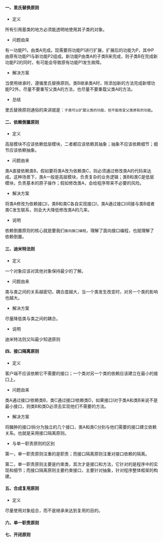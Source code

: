 #### 一、里氏替换原则

* 定义

所有引用基类的地方必须能透明地使用其子类的对象。

* 问题由来

有一功能P1，由类A完成。现需要将功能P1进行扩展，扩展后的功能为P，其中P由原有功能P1与新功能P2组成。新功能P由类A的子类B来完成，则子类B在完成新功能P2的同时，有可能会导致原有功能P1发生故障。

* 解决方案

当使用继承时，遵循里氏替换原则。类B继承类A时，除添加新的方法完成新增功能P2外，尽量不要重写父类A的方法，也尽量不要重载父类A的方法。

* 总结

里氏替换原则通俗的来讲就是：`子类可以扩展父类的功能，但不能改变父类原有的功能`。

#### 二、依赖倒置原则

* 定义

高层模块不应该依赖低层模块，二者都应该依赖其抽象；抽象不应该依赖细节；细节应该依赖抽象。

* 问题由来

类A直接依赖类B，假如要将类A改为依赖类C，则必须通过修改类A的代码来达成。这种场景下，类A一般是高层模块，负责复杂的业务逻辑；类B和类C是低层模块，负责基本的原子操作；假如修改类A，会给程序带来不必要的风险。

* 解决方案

将类A修改为依赖接口I，类B和类C各自实现接口I，类A通过接口I间接与类B或者类C发生联系，则会大大降低修改类A的几率。

* 说明

依赖倒置原则的核心就是要我们`面向接口编程`，理解了面向接口编程，也就理解了依赖倒置。

#### 三、迪米特法则

* 定义

一个对象应该对其他对象保持最少的了解。

* 问题由来

类与类之间的关系越密切，耦合度越大，当一个类发生改变时，对另一个类的影响也越大。

* 解决方案

尽量降低类与类之间的耦合。

* 说明

迪米特法则又叫最少知道原则

#### 四、接口隔离原则

* 定义
 
客户端不应该依赖它不需要的接口；一个类对另一个类的依赖应该建立在最小的接口上。

* 问题由来

类A通过接口I依赖类B，类C通过接口I依赖类D，如果接口I对于类A和类B来说不是最小接口，则类B和类D必须去实现他们不需要的方法。

* 解决方案

将臃肿的接口I拆分为独立的几个接口，类A和类C分别与他们需要的接口建立依赖关系。也就是采用接口隔离原则。

* 与单一职责原则的区别

第一，单一职责原则注重的是职责；而接口隔离原则注重对接口依赖的隔离。

第二，单一职责原则主要是约束类，其次才是接口和方法，它针对的是程序中的实现和细节；而接口隔离原则主要约束接口，主要针对抽象，针对程序整体框架的构建。

#### 五、合成复用原则

* 定义

尽量使用对象组合，而不是继承来达到复用的目的。

#### 六、单一职责原则

#### 七、开闭原则




